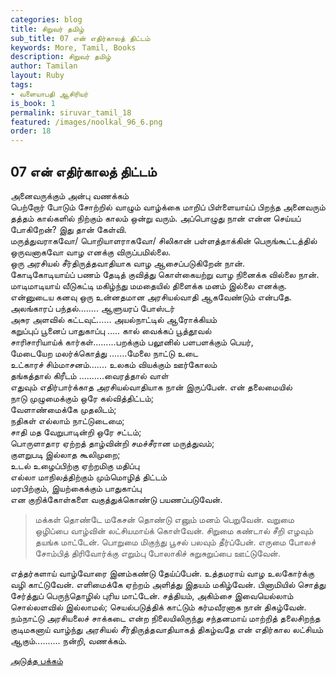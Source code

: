 ```yaml
---
categories: blog
title: சிறுவர் தமிழ்
sub_title: 07 என் எதிர்காலத் திட்டம்
keywords: More, Tamil, Books
description: சிறுவர் தமிழ்
author: Tamilan
layout: Ruby
tags:
- வளையாபதி ஆசிரியர்
is_book: 1
permalink: siruvar_tamil_18
featured: /images/noolkal_96_6.png
order: 18
---
```

## 07 என் எதிர்காலத் திட்டம்

அனைவருக்கும் அன்பு வணக்கம்  
பெற்றோர் போடும் சோற்றில் வாழும் வாழ்க்கை மாறிப் பிள்ளையாய்ப் பிறந்த அனைவரும் தத்தம் கால்களில் நிற்கும் காலம் ஒன்று வரும். அப்பொழுது நான் என்ன செய்யப் போகிறேன்? இது தான் கேள்வி.  
மருத்துவராகவோ/ பொறியாளராகவோ/ சிலிகான் பள்ளத்தாக்கின் பெருங்கூட்டத்தில் ஒருவனாகவோ வாழ எனக்கு விருப்பமில்லை.  
ஒரு அரசியல் சீர்திருத்தவாதியாக வாழ ஆசைப்படுகிறேன் நான்.  
கோடிகோடியாய்ப் பணம் தேடித் குவித்து கொள்கையற்று வாழ நினைக்க வில்லை நான். மாடிமாடியாய் வீடுகட்டி மகிழ்ந்து மமதையில் திளைக்க மனம் இல்லை எனக்கு.  
என்னுடைய கனவு ஒரு உன்னதமான அரசியல்வாதி ஆகவேண்டும் என்பதே.  
அலங்காரப் பந்தல்........ ஆளுயரப் போஸ்டர்  
அசுர அளவில் கட்டவுட்...... அயல்நாட்டில் ஆரோக்கியம்  
கறுப்புப் பூனைப் பாதுகாப்பு ..... கால் வைக்கப் பூத்தூவல்  
சாரிசாரியாய்க் கார்கள்.........பறக்கும் பலூனில் பளபளக்கும் பெயர்,  
மேடையேற மலர்க்கொத்து .......மேலை நாட்டு உடை  
உட்காரச் சிம்மாசனம்....... உலகம் வியக்கும் ஊர்கோலம்  
தங்கத்தால் கிரீடம் ..........வைரத்தால் வாள்  
எதுவும் எதிர்பார்க்காத அரசியல்வாதியாக நான் இருப்பேன். என் தலைமையில்  
நாடு முழுமைக்கும் ஒரே கல்வித்திட்டம்;  
வேளாண்மைக்கே முதலிடம்;  
நதிகள் எல்லாம் நாட்டுடைமை;  
சாதி மத வேறுபாடின்றி ஒரே சட்டம்;  
பொருளாதார ஏற்றத் தாழ்வின்றி சமச்சீரான மருத்துவம்;  
குளறுபடி இல்லாத கூலிமுறை;  
உடல் உழைப்பிற்கு ஏற்றமிகு மதிப்பு  
எல்லா மாநிலத்திற்கும் மும்மொழித் திட்டம்  
மரபிற்கும், இயற்கைக்கும் பாதுகாப்பு  
என குறிக்கோள்களை வகுத்துக்கொண்டு பயணப்படுவேன்.

> மக்கள் தொண்டே மகேசன் தொண்டு எனும் மனம் பெறுவேன். வறுமை ஒழிப்பை வாழ்வின் லட்சியமாய்க் கொள்வேன். சிறுமை கண்டால் சீறி எழவும் தயங்க மாட்டேன். பொறுமை மிகுந்து பூசல் பலவும் தீர்ப்பேன். எருமை போலச் சோம்பித் திரிவோர்க்கு எறும்பு போலாகிச் சுறுசுறுப்பை ஊட்டுவேன்.

எத்தர்களாய் வாழ்வோரை இனம்கண்டு தேய்ப்பேன். உத்தமராய் வாழ உலகோர்க்கு வழி காட்டுவேன். எளிமைக்கே ஏற்றம் அளித்து இதயம் மகிழ்வேன். பினாமியில் சொத்து சேர்த்துப் பெருந்தொழில் புரிய மாட்டேன். சத்தியம், அகிம்சை இவையெல்லாம் சொல்லளவில் இல்லாமல்; செயல்படுத்திக் காட்டும் கர்மவீரனாக நான் திகழ்வேன்.  
நம்நாட்டு அரசியலைச் சாக்கடை என்ற நிலையிலிருந்து சந்தனமாய் மாற்றித் தலைசிறந்த குடிமகனாய் வாழ்ந்து அரசியல் சீர்திருத்தவாதியாகத் திகழ்வதே என் எதிர்கால லட்சியம் ஆகும்.......... நன்றி, வணக்கம்.

[அடுத்த பக்கம்](siruvar_tamil_19)
